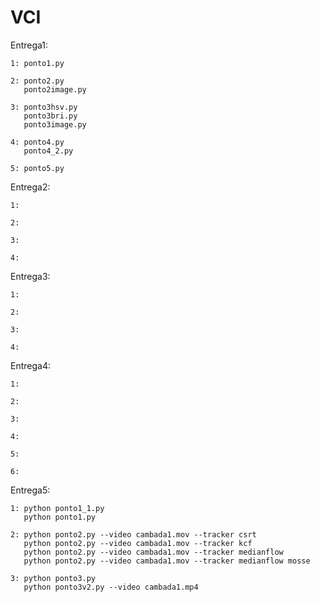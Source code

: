 # VCI

Entrega1:

    1: ponto1.py
 
    2: ponto2.py
       ponto2image.py
    
    3: ponto3hsv.py
       ponto3bri.py
       ponto3image.py
        
    4: ponto4.py
       ponto4_2.py
    
    5: ponto5.py

Entrega2:

    1:
 
    2:
    
    3:
    
    4:

Entrega3:

    1:
 
    2:
    
    3:
    
    4:

Entrega4:

    1:
 
    2:
    
    3:
    
    4:
    
    5:
    
    6:

Entrega5:

    1: python ponto1_1.py
       python ponto1.py

    2: python ponto2.py --video cambada1.mov --tracker csrt
       python ponto2.py --video cambada1.mov --tracker kcf
       python ponto2.py --video cambada1.mov --tracker medianflow 
       python ponto2.py --video cambada1.mov --tracker medianflow mosse

    3: python ponto3.py
       python ponto3v2.py --video cambada1.mp4 
